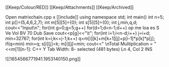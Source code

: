 [[Keep/Colour/RED]] [[Keep/Attachments]] [[Keep/Archived]] 

Open
matrixchain.cpp x
[[include]]<iostream>
using namespace std;
int main()
int n=5;
int p[]=(5,4,6,2,7);
int m[5][5]={0};
int s[5][5]={0};
int j,min,q,d;
cout<<"Input\n";
for(int g=0;g<5;g++)
for(d=1;d<n-1;d++)
op
me
loa
es
S
Ve
Vol
BV
70
Dub
Save
cout<<p[g]<<"\t";
for(int i=1;i<n-d;i++)
j=i+d;
min=32767;
for(int k=i;k<=j-1;k++)
q=m[i][k]+m[k+1][j]+p[i-1]*p[k]*p[j];
if(q<min)
min=q;
s[i][j]=k;
m[i][j]=min;
cout<<" \nTotal Multiplication = "<<m[1][n-1]:
C++ Y Tab Width: 8-
selected (481 bytes)
Ln 4, Col 2
INS


![[1654566771941.1953140150.png]]